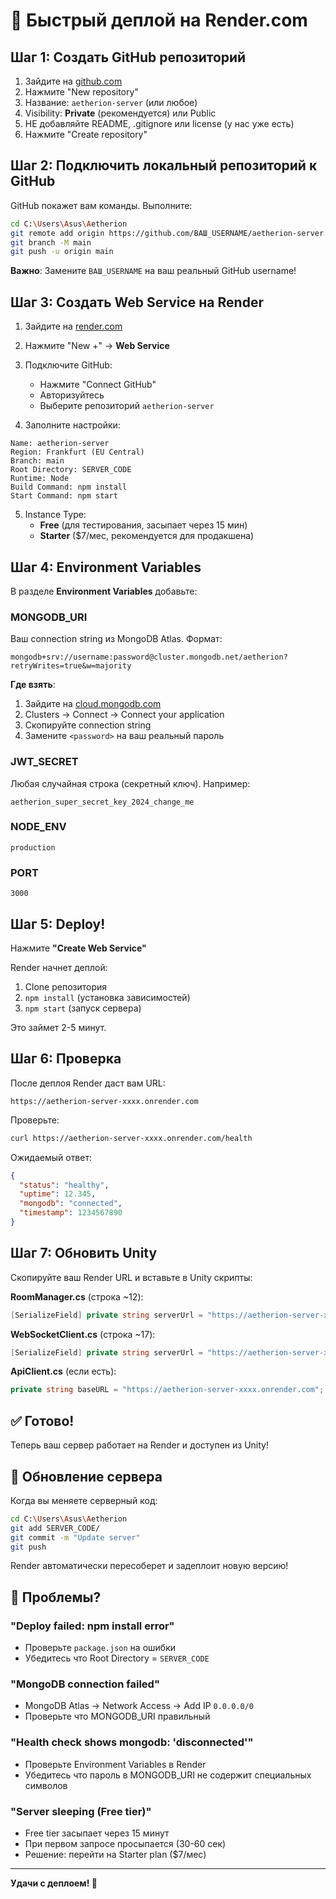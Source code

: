 # 🚀 Быстрый деплой на Render.com

## Шаг 1: Создать GitHub репозиторий

1. Зайдите на [github.com](https://github.com)
2. Нажмите "New repository"
3. Название: `aetherion-server` (или любое)
4. Visibility: **Private** (рекомендуется) или Public
5. НЕ добавляйте README, .gitignore или license (у нас уже есть)
6. Нажмите "Create repository"

## Шаг 2: Подключить локальный репозиторий к GitHub

GitHub покажет вам команды. Выполните:

```bash
cd C:\Users\Asus\Aetherion
git remote add origin https://github.com/ВАШ_USERNAME/aetherion-server.git
git branch -M main
git push -u origin main
```

**Важно**: Замените `ВАШ_USERNAME` на ваш реальный GitHub username!

## Шаг 3: Создать Web Service на Render

1. Зайдите на [render.com](https://render.com)
2. Нажмите "New +" → **Web Service**
3. Подключите GitHub:
   - Нажмите "Connect GitHub"
   - Авторизуйтесь
   - Выберите репозиторий `aetherion-server`

4. Заполните настройки:

```
Name: aetherion-server
Region: Frankfurt (EU Central)
Branch: main
Root Directory: SERVER_CODE
Runtime: Node
Build Command: npm install
Start Command: npm start
```

5. Instance Type:
   - **Free** (для тестирования, засыпает через 15 мин)
   - **Starter** ($7/мес, рекомендуется для продакшена)

## Шаг 4: Environment Variables

В разделе **Environment Variables** добавьте:

### MONGODB_URI
Ваш connection string из MongoDB Atlas. Формат:
```
mongodb+srv://username:password@cluster.mongodb.net/aetherion?retryWrites=true&w=majority
```

**Где взять**:
1. Зайдите на [cloud.mongodb.com](https://cloud.mongodb.com)
2. Clusters → Connect → Connect your application
3. Скопируйте connection string
4. Замените `<password>` на ваш реальный пароль

### JWT_SECRET
Любая случайная строка (секретный ключ). Например:
```
aetherion_super_secret_key_2024_change_me
```

### NODE_ENV
```
production
```

### PORT
```
3000
```

## Шаг 5: Deploy!

Нажмите **"Create Web Service"**

Render начнет деплой:
1. Clone репозитория
2. `npm install` (установка зависимостей)
3. `npm start` (запуск сервера)

Это займет 2-5 минут.

## Шаг 6: Проверка

После деплоя Render даст вам URL:
```
https://aetherion-server-xxxx.onrender.com
```

Проверьте:
```bash
curl https://aetherion-server-xxxx.onrender.com/health
```

Ожидаемый ответ:
```json
{
  "status": "healthy",
  "uptime": 12.345,
  "mongodb": "connected",
  "timestamp": 1234567890
}
```

## Шаг 7: Обновить Unity

Скопируйте ваш Render URL и вставьте в Unity скрипты:

**RoomManager.cs** (строка ~12):
```csharp
[SerializeField] private string serverUrl = "https://aetherion-server-xxxx.onrender.com";
```

**WebSocketClient.cs** (строка ~17):
```csharp
[SerializeField] private string serverUrl = "https://aetherion-server-xxxx.onrender.com";
```

**ApiClient.cs** (если есть):
```csharp
private string baseURL = "https://aetherion-server-xxxx.onrender.com";
```

## ✅ Готово!

Теперь ваш сервер работает на Render и доступен из Unity!

## 🔄 Обновление сервера

Когда вы меняете серверный код:

```bash
cd C:\Users\Asus\Aetherion
git add SERVER_CODE/
git commit -m "Update server"
git push
```

Render автоматически пересоберет и задеплоит новую версию!

## 🐛 Проблемы?

### "Deploy failed: npm install error"
- Проверьте `package.json` на ошибки
- Убедитесь что Root Directory = `SERVER_CODE`

### "MongoDB connection failed"
- MongoDB Atlas → Network Access → Add IP `0.0.0.0/0`
- Проверьте что MONGODB_URI правильный

### "Health check shows mongodb: 'disconnected'"
- Проверьте Environment Variables в Render
- Убедитесь что пароль в MONGODB_URI не содержит специальных символов

### "Server sleeping (Free tier)"
- Free tier засыпает через 15 минут
- При первом запросе просыпается (30-60 сек)
- Решение: перейти на Starter plan ($7/мес)

---

**Удачи с деплоем! 🚀**
